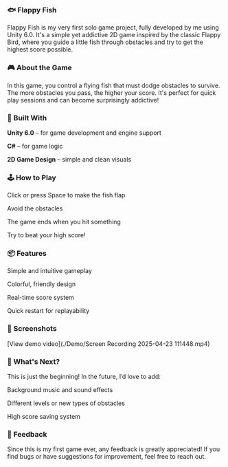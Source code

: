 ### 🐟 Flappy Fish
Flappy Fish is my very first solo game project, fully developed by me using Unity 6.0. It's a simple yet addictive 2D game inspired by the classic Flappy Bird, where you guide a little fish through obstacles and try to get the highest score possible.


### 🎮 About the Game
In this game, you control a flying fish that must dodge obstacles to survive. The more obstacles you pass, the higher your score. It's perfect for quick play sessions and can become surprisingly addictive!


### 🔧 Built With
**Unity 6.0** – for game development and engine support

**C#** – for game logic


**2D Game Design** – simple and clean visuals

### 🕹️ How to Play
Click or press Space to make the fish flap

Avoid the obstacles

The game ends when you hit something

Try to beat your high score!


### 📦 Features
Simple and intuitive gameplay

Colorful, friendly design

Real-time score system

Quick restart for replayability


### 📸 Screenshots
[View demo video](./Demo/Screen Recording 2025-04-23 111448.mp4)


### 🚀 What's Next?
This is just the beginning! In the future, I’d love to add:

Background music and sound effects

Different levels or new types of obstacles

High score saving system


### 🙌 Feedback
Since this is my first game ever, any feedback is greatly appreciated! If you find bugs or have suggestions for improvement, feel free to reach out.

